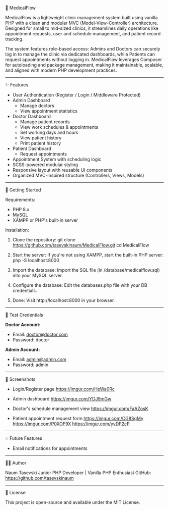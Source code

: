 🏥 MedicalFlow

MedicalFlow is a lightweight clinic management system built using vanilla PHP with a clean and modular MVC (Model-View-Controller) architecture. Designed for small to mid-sized clinics, it streamlines daily operations like appointment requests, user and schedule management, and patient record tracking.

The system features role-based access: Admins and Doctors can securely log in to manage the clinic via dedicated dashboards, while Patients can request appointments without logging in. MedicalFlow leverages Composer for autoloading and package management, making it maintainable, scalable, and aligned with modern PHP development practices.

----------------------------------------
✨ Features

- User Authentication (Register / Login / Middleware Protected)
- Admin Dashboard
  - Manage doctors
  - View appointment statistics
- Doctor Dashboard
  - Manage patient records
  - View work schedules & appointments
  - Set working days and hours
  - View patient history
  - Print patient history
- Patient Dashboard
  - Request appointments
- Appointment System with scheduling logic
- SCSS-powered modular styling
- Responsive layout with reusable UI components
- Organized MVC-inspired structure (Controllers, Views, Models)

----------------------------------------
🚀 Getting Started

Requirements:
- PHP 8.x
- MySQL
- XAMPP or PHP's built-in server

Installation:

1. Clone the repository:
   git clone https://github.com/tasevskinaum/MedicalFlow.git
   cd MedicalFlow

2. Start the server:
   If you're not using XAMPP, start the built-in PHP server:
   php -S localhost:8000

3. Import the database:
   Import the SQL file (in /database/medicalflow.sql) into your MySQL server.

4. Configure the database:
   Edit the databases.php file with your DB credentials.

5. Done:
   Visit http://localhost:8000 in your browser.

----------------------------------------
🔐 Test Credentials

**Doctor Account:**
- Email: doctor@doctor.com
- Password: doctor

**Admin Account:**
- Email: admin@admin.com
- Password: admin

----------------------------------------
📸 Screenshots

- Login/Register page
https://imgur.com/HpWa0Rc

- Admin dashboard
https://imgur.com/YDJ9mGw

- Doctor's schedule management view
https://imgur.com/FaAZosK

- Patient appointment request form
https://imgur.com/CG8SgMy
https://imgur.com/P0XOF9X
https://imgur.com/yvDP2cP

----------------------------------------
💡 Future Features

- Email notifications for appointments
----------------------------------------
👨‍💻 Author

Naum Tasevski
Junior PHP Developer | Vanilla PHP Enthusiast
GitHub: https://github.com/tasevskinaum

----------------------------------------
📄 License

This project is open-source and available under the MIT License.
